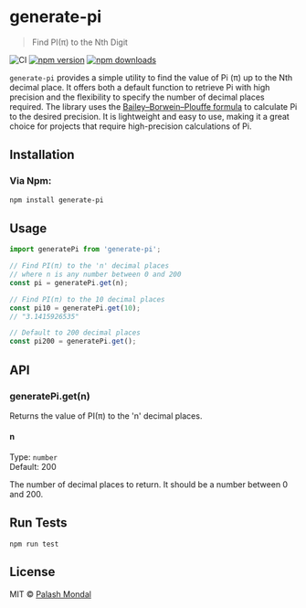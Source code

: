 # generate-pi

> Find PI(π) to the Nth Digit

![CI](https://github.com/palashmon/generate-pi/actions/workflows/main.yml/badge.svg)
[![npm version](https://img.shields.io/npm/v/generate-pi.svg)](http://npm.im/generate-pi)
[![npm downloads](https://img.shields.io/npm/dm/generate-pi.svg)](http://npm.im/generate-pi)

`generate-pi` provides a simple utility to find the value of Pi (π) up to the Nth decimal place. It offers both a default function to retrieve Pi with high precision and the flexibility to specify the number of decimal places required. The library uses the [Bailey–Borwein–Plouffe formula](https://en.wikipedia.org/wiki/Bailey%E2%80%93Borwein%E2%80%93Plouffe_formula) to calculate Pi to the desired precision. It is lightweight and easy to use, making it a great choice for projects that require high-precision calculations of Pi.

## Installation

### Via Npm:

```sh
npm install generate-pi
```

## Usage

```javascript
import generatePi from 'generate-pi';

// Find PI(π) to the 'n' decimal places
// where n is any number between 0 and 200
const pi = generatePi.get(n);

// Find PI(π) to the 10 decimal places
const pi10 = generatePi.get(10);
// "3.1415926535"

// Default to 200 decimal places
const pi200 = generatePi.get();
```

## API

### generatePi.get(n)

Returns the value of PI(π) to the 'n' decimal places.

#### n
Type: `number`<br>
Default: 200

The number of decimal places to return. It should be a number between 0 and 200.

## Run Tests

```
npm run test
```

## License

MIT © [Palash Mondal](https://github.com/palashmon)
